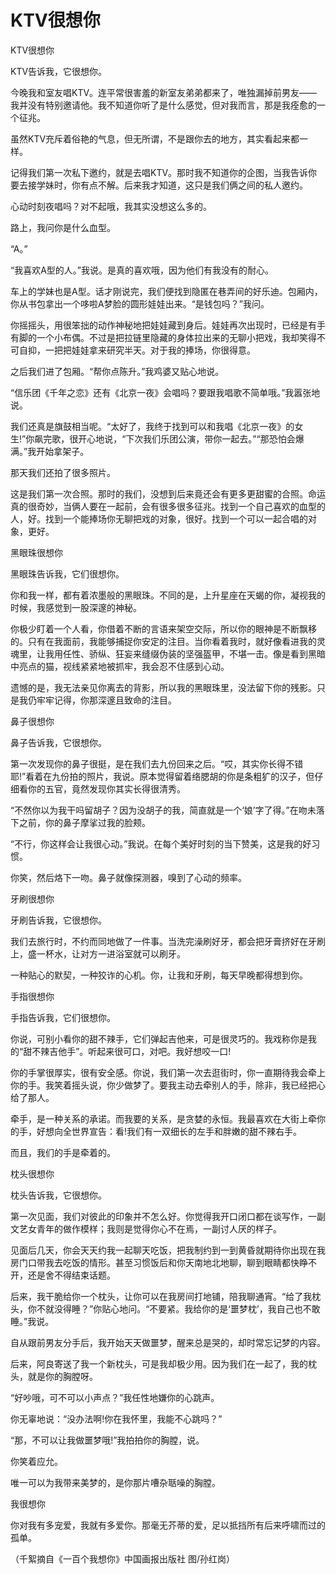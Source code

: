 # KTV很想你

KTV很想你 

KTV告诉我，它很想你。 

今晚我和室友唱KTV。连平常很害羞的新室友弟弟都来了，唯独漏掉前男友——我并没有特别邀请他。我不知道你听了是什么感觉，但对我而言，那是我痊愈的一个征兆。 

虽然KTV充斥着俗艳的气息，但无所谓，不是跟你去的地方，其实看起来都一样。 

记得我们第一次私下邀约，就是去唱KTV。那时我不知道你的企图，当我告诉你要去接学妹时，你有点不解。后来我才知道，这只是我们俩之间的私人邀约。 

心动时刻夜唱吗？对不起哦，我其实没想这么多的。 

路上，我问你是什么血型。 

“A。” 

“我喜欢A型的人。”我说。是真的喜欢哦，因为他们有我没有的耐心。 

车上的学妹也是A型。话才刚说完，我们便找到隐匿在巷弄间的好乐迪。包厢内，你从书包拿出一个哆啦A梦脸的圆形娃娃出来。“是钱包吗？”我问。 

你摇摇头，用很笨拙的动作神秘地把娃娃藏到身后。娃娃再次出现时，已经是有手有脚的一个小布偶。不过是把拉链里隐藏的身体拉出来的无聊小把戏，我却笑得不可自抑，一把把娃娃拿来研究半天。对于我的捧场，你很得意。 

之后我们进了包厢。“帮你点陈升。”我鸡婆又贴心地说。 

“信乐团《千年之恋》还有《北京一夜》会唱吗？要跟我唱歌不简单哦。”我嚣张地说。 

我们还真是旗鼓相当呢。“太好了，我终于找到可以和我唱《北京一夜》的女生!”你飙完歌，很开心地说，“下次我们乐团公演，带你一起去。”“那恐怕会爆满。”我开始拿架子。 

那天我们还拍了很多照片。 

这是我们第一次合照。那时的我们，没想到后来竟还会有更多更甜蜜的合照。命运真的很奇妙，当俩人要在一起前，会有很多很多征兆。找到一个自己喜欢的血型的人，好。找到一个能捧场你无聊把戏的对象，很好。找到一个可以一起合唱的对象，更好。 

黑眼珠很想你 

黑眼珠告诉我，它们很想你。 

你和我一样，都有着浓墨般的黑眼珠。不同的是，上升星座在天蝎的你，凝视我的时候，我感觉到一股深邃的神秘。 

你极少盯着一个人看，你借着不断的言语来架空交际，所以你的眼神是不断飘移的。只有在我面前，我能够捕捉你安定的注目。当你看着我时，就好像看进我的灵魂里，让我用任性、骄纵、狂妄来缝缀伪装的坚强盔甲，不堪一击。像是看到黑暗中亮点的猫，视线紧紧地被抓牢，我会忍不住感到心动。 

遗憾的是，我无法亲见你离去的背影，所以我的黑眼珠里，没法留下你的残影。只是我仍牢牢记得，你那深邃且致命的注目。 

鼻子很想你 

鼻子告诉我，它很想你。 

第一次发现你的鼻子很挺，是在我们去九份回来之后。“哎，其实你长得不错耶!”看着在九份拍的照片，我说。原本觉得留着络腮胡的你是条粗犷的汉子，但仔细看你的五官，竟然发现你其实长得很清秀。 

“不然你以为我干吗留胡子？因为没胡子的我，简直就是一个‘娘’字了得。”在吻未落下之前，你的鼻子摩挲过我的脸颊。 

“不行，你这样会让我很心动。”我说。在每个美好时刻的当下赞美，这是我的好习惯。 

你笑，然后烙下一吻。鼻子就像探测器，嗅到了心动的频率。 

牙刷很想你 

牙刷告诉我，它很想你。 

我们去旅行时，不约而同地做了一件事。当洗完澡刷好牙，都会把牙膏挤好在牙刷上，盛一杯水，让对方一进浴室就可以刷牙。 

一种贴心的默契，一种狡诈的心机。你，让我和牙刷，每天早晚都得想到你。 

手指很想你 

手指告诉我，它们很想你。 

你说，可别小看你的甜不辣手，它们弹起吉他来，可是很灵巧的。我戏称你是我的“甜不辣吉他手”。听起来很可口，对吧。我好想咬一口! 

你的手掌很厚实，很有安全感。你说，我们第一次去逛街时，你一直期待我会牵上你的手。我笑着摇头说，你少做梦了。要我主动去牵别人的手，除非，我已经把心给了那人。 

牵手，是一种关系的承诺。而我要的关系，是贪婪的永恒。我最喜欢在大街上牵你的手，好想向全世界宣告：看!我们有一双细长的左手和胖嫩的甜不辣右手。 

而且，我们的手是牵着的。 

枕头很想你 

枕头告诉我，它很想你。 

第一次见面，我们对彼此的印象并不怎么好。你觉得我开口闭口都在谈写作，一副文艺女青年的做作模样；我则是觉得你心不在焉，一副讨人厌的样子。 

见面后几天，你会天天约我一起聊天吃饭，把我制约到一到黄昏就期待你出现在我房门口带我去吃饭的情形。甚至习惯饭后和你天南地北地聊，聊到眼睛都快睁不开，还是舍不得结束话题。 

后来，我干脆给你一个枕头，让你可以在我房间打地铺，陪我聊通宵。“给了我枕头，你不就没得睡？”你贴心地问。“不要紧。我给你的是‘噩梦枕’，我自己也不敢睡。”我说。 

自从跟前男友分手后，我开始天天做噩梦，醒来总是哭的，却时常忘记梦的内容。 

后来，阿良寄送了我一个新枕头，可是我却极少用。因为我们在一起了，我的枕头，就是你的胸膛呀。 

“好吵哦，可不可以小声点？”我任性地嫌你的心跳声。 

你无辜地说：“没办法啊!你在我怀里，我能不心跳吗？” 

“那，不可以让我做噩梦哦!”我拍拍你的胸膛，说。 

你笑着应允。 

唯一可以为我带来美梦的，是你那片嘈杂聒噪的胸膛。 

我很想你 

你对我有多宠爱，我就有多爱你。那毫无芥蒂的爱，足以抵挡所有后来呼啸而过的孤单。 

（千絮摘自《一百个我想你》中国画报出版社 图/孙红岗）